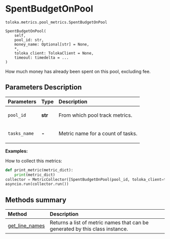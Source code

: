 # SpentBudgetOnPool
`toloka.metrics.pool_metrics.SpentBudgetOnPool`

```
SpentBudgetOnPool(
    self,
    pool_id: str,
    money_name: Optional[str] = None,
    *,
    toloka_client: TolokaClient = None,
    timeout: timedelta = ...
)
```

How much money has already been spent on this pool, excluding fee.

## Parameters Description

| Parameters | Type | Description |
| :----------| :----| :-----------|
`pool_id`|**str**|<p>From which pool track metrics.</p>
`tasks_name`|**-**|<p>Metric name for a count of tasks.</p>

**Examples:**

How to collect this metrics:
```python
def print_metric(metric_dict):
    print(metric_dict)
collector = MetricCollector([SpentBudgetOnPool(pool_id, toloka_client=toloka_client)], print_metric)
asyncio.run(collector.run())
```
## Methods summary

| Method | Description |
| :------| :-----------|
[get_line_names](toloka.metrics.pool_metrics.SpentBudgetOnPool.get_line_names.md)| Returns a list of metric names that can be generated by this class instance.
